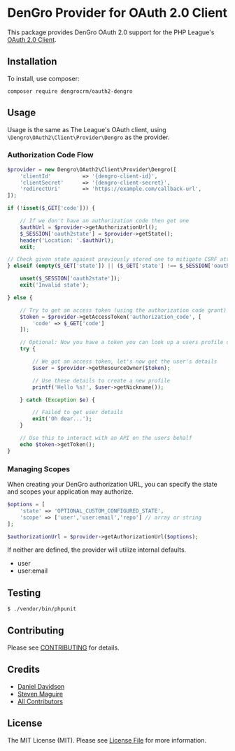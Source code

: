 # DenGro Provider for OAuth 2.0 Client

This package provides DenGro OAuth 2.0 support for the PHP League's [OAuth 2.0 Client](https://github.com/thephpleague/oauth2-client).

## Installation

To install, use composer:

```
composer require dengrocrm/oauth2-dengro
```

## Usage

Usage is the same as The League's OAuth client, using `\Dengro\OAuth2\Client\Provider\Dengro` as the provider.

### Authorization Code Flow

```php
$provider = new Dengro\OAuth2\Client\Provider\Dengro([
    'clientId'          => '{dengro-client-id}',
    'clientSecret'      => '{dengro-client-secret}',
    'redirectUri'       => 'https://example.com/callback-url',
]);

if (!isset($_GET['code'])) {

    // If we don't have an authorization code then get one
    $authUrl = $provider->getAuthorizationUrl();
    $_SESSION['oauth2state'] = $provider->getState();
    header('Location: '.$authUrl);
    exit;

// Check given state against previously stored one to mitigate CSRF attack
} elseif (empty($_GET['state']) || ($_GET['state'] !== $_SESSION['oauth2state'])) {

    unset($_SESSION['oauth2state']);
    exit('Invalid state');

} else {

    // Try to get an access token (using the authorization code grant)
    $token = $provider->getAccessToken('authorization_code', [
        'code' => $_GET['code']
    ]);

    // Optional: Now you have a token you can look up a users profile data
    try {

        // We got an access token, let's now get the user's details
        $user = $provider->getResourceOwner($token);

        // Use these details to create a new profile
        printf('Hello %s!', $user->getNickname());

    } catch (Exception $e) {

        // Failed to get user details
        exit('Oh dear...');
    }

    // Use this to interact with an API on the users behalf
    echo $token->getToken();
}
```

### Managing Scopes

When creating your DenGro authorization URL, you can specify the state and scopes your application may authorize.

```php
$options = [
    'state' => 'OPTIONAL_CUSTOM_CONFIGURED_STATE',
    'scope' => ['user','user:email','repo'] // array or string
];

$authorizationUrl = $provider->getAuthorizationUrl($options);
```
If neither are defined, the provider will utilize internal defaults.

- user
- user:email

## Testing

``` bash
$ ./vendor/bin/phpunit
```

## Contributing

Please see [CONTRIBUTING](https://github.com/dengrocrm/oauth2-dengro/blob/master/CONTRIBUTING.md) for details.


## Credits

- [Daniel Davidson](https://github.com/dan-rally)
- [Steven Maguire](https://github.com/stevenmaguire)
- [All Contributors](https://github.com/thephpleague/oauth2-client/contributors)


## License

The MIT License (MIT). Please see [License File](https://github.com/dengrocrm/oauth2-dengro/blob/master/LICENSE) for more information.
